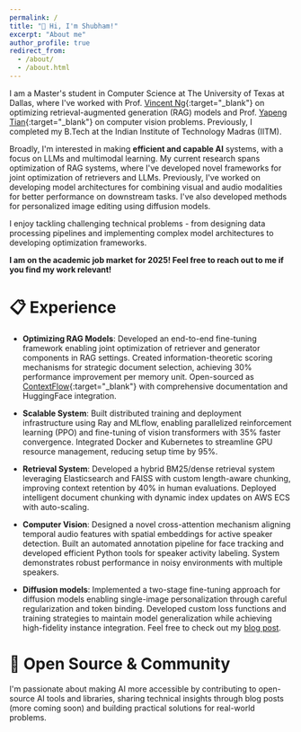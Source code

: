 ```yaml
---
permalink: /
title: "👋 Hi, I'm Shubham!"
excerpt: "About me"
author_profile: true
redirect_from: 
  - /about/
  - /about.html
---
```


I am a Master's student in Computer Science at The University of Texas at Dallas, where I've worked with Prof. [Vincent Ng](https://personal.utdallas.edu/~vince/){:target="_blank"} on optimizing retrieval-augmented generation (RAG) models and Prof. [Yapeng Tian](https://www.yapengtian.com/index.html){:target="_blank"} on computer vision problems. Previously, I completed my B.Tech at the Indian Institute of Technology Madras (IITM).

Broadly, I'm interested in making <b>efficient and capable AI</b> systems, with a focus on LLMs and multimodal learning. My current research spans optimization of RAG systems, where I've developed novel frameworks for joint optimization of retrievers and LLMs. Previously, I've worked on developing model architectures for combining visual and audio modalities for better performance on downstream tasks. I've also developed methods for personalized image editing using diffusion models.

I enjoy tackling challenging technical problems - from designing data processing pipelines and implementing complex model architectures to developing optimization frameworks.

<b>I am on the academic job market for 2025! Feel free to reach out to me if you find my work relevant!</b>

# 📋 Experience 

- **Optimizing RAG Models**: Developed an end-to-end fine-tuning framework enabling joint optimization of retriever and generator components in RAG settings. Created information-theoretic scoring mechanisms for strategic document selection, achieving 30% performance improvement per memory unit. Open-sourced as [ContextFlow](https://github.com/shubhampatel77/contextflow){:target="_blank"}  with comprehensive documentation and HuggingFace integration.

- **Scalable System**: Built distributed training and deployment infrastructure using Ray and MLflow, enabling parallelized reinforcement learning (PPO) and fine-tuning of vision transformers with 35% faster convergence. Integrated Docker and Kubernetes to streamline GPU resource management, reducing setup time by 95%.

- **Retrieval System**: Developed a hybrid BM25/dense retrieval system leveraging Elasticsearch and FAISS with custom length-aware chunking, improving context retention by 40% in human evaluations. Deployed intelligent document chunking with dynamic index updates on AWS ECS with auto-scaling.

- **Computer Vision**: Designed a novel cross-attention mechanism aligning temporal audio features with spatial embeddings for active speaker detection. Built an automated annotation pipeline for face tracking and developed efficient Python tools for speaker activity labeling. System demonstrates robust performance in noisy environments with multiple speakers.

- **Diffusion models**: Implemented a two-stage fine-tuning approach for diffusion models enabling single-image personalization through careful regularization and token binding. Developed custom loss functions and training strategies to maintain model generalization while achieving high-fidelity instance integration. Feel free to check out my [blog post](/posts/2024/07/blog-post-1/).


# 🤝 Open Source & Community
I'm passionate about making AI more accessible by contributing to open-source AI tools and libraries, sharing technical insights through blog posts (more coming soon) and building practical solutions for real-world problems.